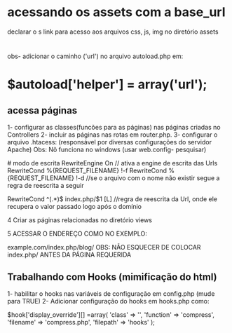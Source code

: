 # acessando os assets com a base_url

declarar o s link para acesso aos arquivos css, js, img no diretório assets

# <link rel="stylesheet" href="<?=base_url('assets/css/cover.css')?>" >

obs- adicionar o caminho ('url') no arquivo autoload.php em:

# $autoload['helper'] = array('url');

## acessa páginas
1- configurar as classes(funcões para as páginas) nas páginas criadas no Controllers
2- incluir as páginas nas rotas em router.php.
3- configurar o arquivo .htacess: (responsável por diversas configurações do servidor Apache)
Obs: Nõ funciona no windows (usar  web.config- pesquisar)

<IfModule mod_rewrite.c> # modo de escrita
 RewriteEngine On            // ativa a engine de escrita das Urls
 RewriteCond %{REQUEST_FILENAME} !-f 
 RewriteCond %{REQUEST_FILENAME} !-d  //se o arquivo  com o nome  não existir segue a regra de reescrita a seguir

RewriteCond ^(.*)$ index.php/$1 [L] //regra de reescrita da Url, onde ele recupera o valor passado logo após o domínio
 </IfModule>

 4 Criar as páginas relacionadas  no diretório views 

 5 ACESSAR O ENDEREÇO COMO NO EXEMPLO:

 example.com/index.php/blog/
OBS: NÃO ESQUECER DE COLOCAR  index.php/   ANTES DA PÁGINA REQUERIDA

## Trabalhando com Hooks (mimificação do html)
1- habilitar o hooks nas variáveis de configuração em config.php (mude para TRUE)
2- Adicionar configuração do  hooks em hooks.php como:

$hook['display_override'][] =array(
    'class' => '',
    'function' => 'compress',
    'filename' => 'compress.php',
    'filepath' => 'hooks'
);

